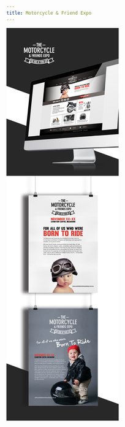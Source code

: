 ```yaml
---
title: Motorcycle & Friend Expo
---
```


![Motorcycle & Friend Expo](assets/img/work/proj-6/motorshow-for-web.jpg)